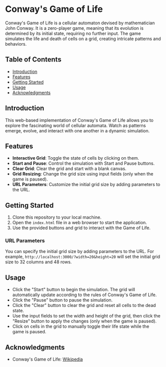 # Conway's Game of Life

Conway's Game of Life is a cellular automaton devised by mathematician John Conway. It is a zero-player game, meaning that its evolution is determined by its initial state, requiring no further input. The game simulates the life and death of cells on a grid, creating intricate patterns and behaviors.

## Table of Contents

- [Introduction](#introduction)
- [Features](#features)
- [Getting Started](#getting-started)
- [Usage](#usage)
- [Acknowledgments](#acknowledgments)

## Introduction

This web-based implementation of Conway's Game of Life allows you to explore the fascinating world of cellular automata. Watch as patterns emerge, evolve, and interact with one another in a dynamic simulation.

## Features

- **Interactive Grid**: Toggle the state of cells by clicking on them.
- **Start and Pause**: Control the simulation with Start and Pause buttons.
- **Clear Grid**: Clear the grid and start with a blank canvas.
- **Grid Resizing**: Change the grid size using input fields (only when the game is paused).
- **URL Parameters**: Customize the initial grid size by adding parameters to the URL.

## Getting Started

1. Clone this repository to your local machine.
2. Open the `index.html` file in a web browser to start the application.
3. Use the provided buttons and grid to interact with the Game of Life.

### URL Parameters

You can specify the initial grid size by adding parameters to the URL. For example, `http://localhost:3000/?width=20&height=20` will set the initial grid size to 32 columns and 48 rows.

## Usage

- Click the "Start" button to begin the simulation. The grid will automatically update according to the rules of Conway's Game of Life.
- Click the "Pause" button to pause the simulation.
- Click the "Clear" button to clear the grid and reset all cells to the dead state.
- Use the input fields to set the width and height of the grid, then click the "Resize" button to apply the changes (only when the game is paused).
- Click on cells in the grid to manually toggle their life state while the game is paused.


## Acknowledgments

- Conway's Game of Life: [Wikipedia](https://en.wikipedia.org/wiki/Conway%27s_Game_of_Life)